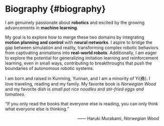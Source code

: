 <!-- _includes/biography.md -->

# Biography {#biography}

I am genuinely passionate about **robotics** and excited by the growing advancements in **machine learning**.   

My goal is to explore how to merge these two domains by integrating **motion planning and control** with **neural networks**. I aspire to bridge the gap between simulation and reality, transforming complex robotic behaviors from captivating animations into **real-world robots**. Additionally, I am eager to explore the potential for generalizing imitation learning and reinforcement learning, even in small ways, contributing to breakthroughs that push the boundaries of autonomous robotic systems.  

I am born and raised in Kunming, Yunnan, and I am a minority of Yi(彝). I love traveling, reading and my family. My favorite book is *Norwegian Wood* and my favorite dish is *small pot rice noodles* and *stir-fried eggs and tomatoes*. 

<div class="card">
    <p>“If you only read the books that everyone else is reading, you can only think what everyone else is thinking.”<br/></p>
    <p style="text-align: right;">—— Haruki Murakami, <em>Norwegian Wood</em></p>
</div>

